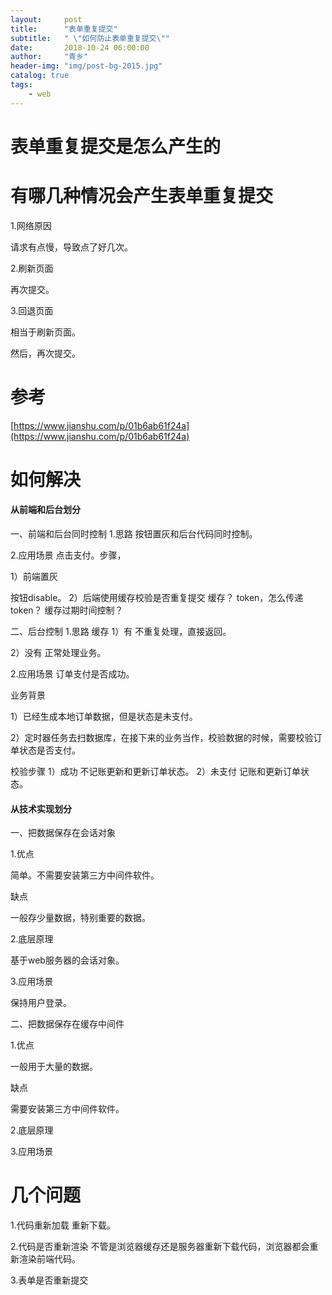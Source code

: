 ```yaml
---
layout:     post
title:      "表单重复提交"
subtitle:   " \"如何防止表单重复提交\""
date:       2018-10-24 06:00:00
author:     "青乡"
header-img: "img/post-bg-2015.jpg"
catalog: true
tags:
    - web
---
```


# 表单重复提交是怎么产生的

# 有哪几种情况会产生表单重复提交

1.网络原因

请求有点慢，导致点了好几次。

2.刷新页面

再次提交。

3.回退页面

相当于刷新页面。

然后，再次提交。

# 参考

[https://www.jianshu.com/p/01b6ab61f24a](https://www.jianshu.com/p/01b6ab61f24a)

# 如何解决

#### 从前端和后台划分

一、前端和后台同时控制
1.思路
按钮置灰和后台代码同时控制。

2.应用场景
点击支付。步骤，

1）前端置灰

按钮disable。
2）后端使用缓存校验是否重复提交
缓存？
token，怎么传递token？
缓存过期时间控制？

二、后台控制
1.思路
缓存
1）有
不重复处理，直接返回。

2）没有
正常处理业务。

2.应用场景
订单支付是否成功。

业务背景

1）已经生成本地订单数据，但是状态是未支付。

2）定时器任务去扫数据库，在接下来的业务当作，校验数据的时候，需要校验订单状态是否支付。

校验步骤
1）成功
不记账更新和更新订单状态。
2）未支付
记账和更新订单状态。

#### 从技术实现划分

一、把数据保存在会话对象

1.优点

简单。不需要安装第三方中间件软件。

缺点

一般存少量数据，特别重要的数据。

2.底层原理

基于web服务器的会话对象。

3.应用场景

保持用户登录。

二、把数据保存在缓存中间件

1.优点

一般用于大量的数据。

缺点

需要安装第三方中间件软件。

2.底层原理

3.应用场景

# 几个问题
1.代码重新加载
重新下载。

2.代码是否重新渲染
不管是浏览器缓存还是服务器重新下载代码，浏览器都会重新渲染前端代码。

3.表单是否重新提交 



